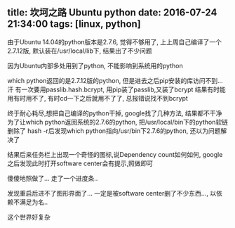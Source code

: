 title: 坎坷之路 Ubuntu python
date: 2016-07-24 21:34:00
tags: [linux, python]
---

由于Ubuntu 14.04的python版本是2.7.6, 觉得不够用了, 上上周自己编译了一个2.7.12版,
默认装在/usr/local/lib下, 结果出了不少问题

因为Ubuntu内部多处用到了python, 不能影响到系统用的python

which python返回的是2.7.12版的python, 但是进去之后pip安装的库访问不到...
汗
有一次要用passlib.hash.bcrypt, 用pip装了passlib,又装了bcrypt
结果有时能用有时用不了, 有时cd一下之后就用不了了, 
总报错说找不到bcrypt

终于耐心耗尽,想把自己编译的python干掉, google找了几种方法, 结果都不干净
为了让which python返回系统的2.7.6的python, 把/usr/local/bin下的python软链删除了
hash -r后发现which python指向/usr/bin下2.7.6的python, 还以为问题解决了

结果后来任务栏上出现一个奇怪的图标,说Dependency count如何如何,
google之后发现此时打开software center会有提示,照做即可

傻傻地照做了... 走了一个进度条..

发现重启后进不了图形界面了...
一定是被software center删了不少东西..., 以依赖不满足为名..

这个世界好复杂

